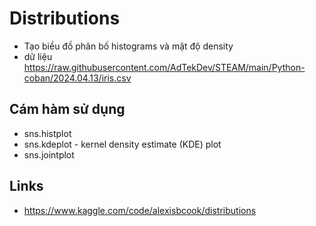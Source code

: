 
# Distributions
- Tạo biều đồ phân bố histograms và mật độ density
- dữ liệu  https://raw.githubusercontent.com/AdTekDev/STEAM/main/Python-coban/2024.04.13/iris.csv
  
## Cám hàm sử dụng
- sns.histplot
- sns.kdeplot  - kernel density estimate (KDE) plot
- sns.jointplot

## Links
- https://www.kaggle.com/code/alexisbcook/distributions
